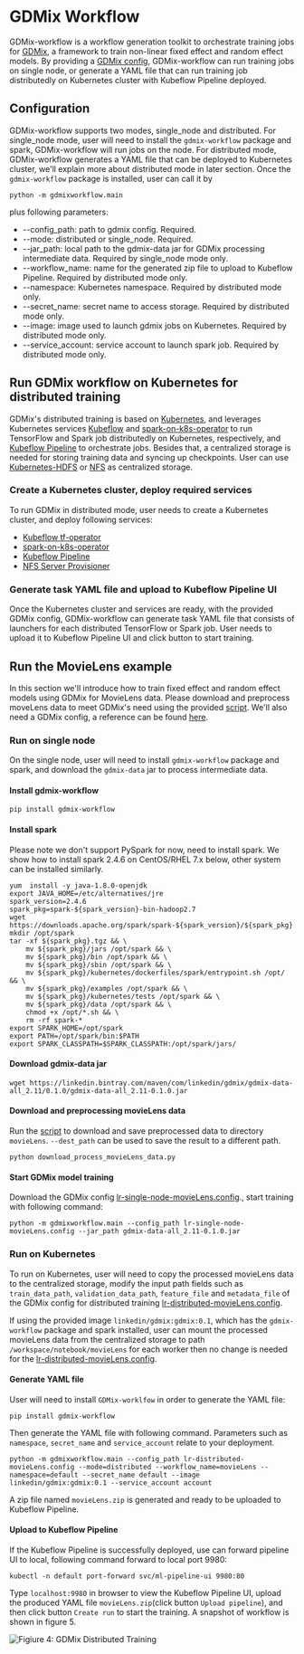 # GDMix Workflow
GDMix-workflow is a workflow generation toolkit to orchestrate training jobs for [GDMix](https://github.com/linkedin), a framework to train non-linear fixed effect and random effect models. By providing a [GDMix config](https://github.com/linkedin/gdmix/blob/master/gdmix-workflow/gdmix_config.md), GDMix-workflow can run training jobs on single node, or generate a YAML file that can run training job distributedly on Kubernetes cluster with Kubeflow Pipeline deployed. 

## Configuration
GDMix-workflow supports two modes, single_node and distributed. For single_node mode, user will need to install the `gdmix-workflow` package and spark, GDMix-workflow will run jobs on the node. For distributed mode, GDMix-workflow generates a YAML file that can be deployed to Kubernetes cluster, we'll explain more about distributed mode in later section.
Once the `gdmix-workflow` package is installed, user can call it by 
```
python -m gdmixworkflow.main
```
plus following parameters:
  - --config_path: path to gdmix config. Required.
  - --mode: distributed or single_node. Required.
  - --jar_path: local path to the gdmix-data jar for GDMix processing intermediate data. Required by single_node mode only.
  - --workflow_name: name for the generated zip file to upload to Kubeflow Pipeline. Required by distributed mode only.
  - --namespace: Kubernetes namespace. Required by distributed mode only.
  - --secret_name: secret name to access storage. Required by distributed mode only.
  - --image: image used to launch gdmix jobs on Kubernetes. Required by distributed mode only.
  - --service_account: service account to launch spark job. Required by distributed mode only.

## Run GDMix workflow on Kubernetes for distributed training
GDMix's distributed training is based on [Kubernetes](https://kubernetes.io/docs/home/), and leverages Kubernetes services [Kubeflow](https://www.kubeflow.org/docs/started/getting-started/) and [spark-on-k8s-operator](https://github.com/GoogleCloudPlatform/spark-on-k8s-operator) to run TensorFlow and Spark job distributedly on Kubernetes, respectively, and [Kubeflow Pipeline](https://www.kubeflow.org/docs/pipelines/overview/pipelines-overview/) to orchestrate jobs. Besides that, a centralized storage is needed for storing training data and syncing up checkpoints. User can use
[Kubernetes-HDFS](https://github.com/apache-spark-on-k8s/kubernetes-HDFS/tree/master/charts) or [NFS](https://www.kubeflow.org/docs/other-guides/kubeflow-on-multinode-cluster/#background-on-kubernetes-storage) as centralized storage.

### Create a Kubernetes cluster, deploy required services
To run GDMix in distributed mode, user needs to create a Kubernetes cluster, and deploy following services:

- [Kubeflow tf-operator](https://www.kubeflow.org/docs/components/training/tftraining/#deploy-kubeflow)
- [spark-on-k8s-operator](https://github.com/GoogleCloudPlatform/spark-on-k8s-operator#installation)
- [Kubeflow Pipeline](https://www.kubeflow.org/docs/pipelines/installation/overview/)
- [NFS Server Provisioner](https://github.com/helm/charts/tree/master/stable/nfs-server-provisioner)

### Generate task YAML file and upload to Kubeflow Pipeline UI
Once the Kubernetes cluster and services are ready, with the provided GDMix config, GDMix-workflow can generate task YAML file that consists of launchers for each distributed TensorFlow or Spark job. User needs to upload it to Kubeflow Pipeline UI and click button to start training.

## Run the MovieLens example
In this section we'll introduce how to train fixed effect and random effect models using GDMix for MovieLens data. 
Please download and preprocess moveLens data to meet GDMix's need using the provided [script](https://github.com/linkedin/gdmix/blob/master/scripts/download_process_movieLens_data.py). We'll also need a GDMix config, a reference can be found [here](https://github.com/linkedin/gdmix/blob/master/gdmix-workflow/test/resources/lr-single-node-movieLens.config).

### Run on single node
On the single node, user will need to install `gdmix-workflow` package and spark, and download the `gdmix-data` jar to process intermediate data. 

#### Install gdmix-workflow
```
pip install gdmix-workflow
```

#### Install spark
Please note we don't support PySpark for now, need to install spark. We show
how to install spark 2.4.6 on CentOS/RHEL 7.x below, other system can be
installed similarly.
```
yum  install -y java-1.8.0-openjdk
export JAVA_HOME=/etc/alternatives/jre
spark_version=2.4.6
spark_pkg=spark-${spark_version}-bin-hadoop2.7
wget https://downloads.apache.org/spark/spark-${spark_version}/${spark_pkg}.tgz
mkdir /opt/spark
tar -xf ${spark_pkg}.tgz && \
    mv ${spark_pkg}/jars /opt/spark && \
    mv ${spark_pkg}/bin /opt/spark && \
    mv ${spark_pkg}/sbin /opt/spark && \
    mv ${spark_pkg}/kubernetes/dockerfiles/spark/entrypoint.sh /opt/ && \
    mv ${spark_pkg}/examples /opt/spark && \
    mv ${spark_pkg}/kubernetes/tests /opt/spark && \
    mv ${spark_pkg}/data /opt/spark && \
    chmod +x /opt/*.sh && \
    rm -rf spark-*
export SPARK_HOME=/opt/spark
export PATH=/opt/spark/bin:$PATH
export SPARK_CLASSPATH=$SPARK_CLASSPATH:/opt/spark/jars/
```

#### Download gdmix-data jar
```
wget https://linkedin.bintray.com/maven/com/linkedin/gdmix/gdmix-data-all_2.11/0.1.0/gdmix-data-all_2.11-0.1.0.jar

```

#### Download and preprocessing movieLens data
Run the [script](https://github.com/linkedin/gdmix/blob/master/scripts/download_process_movieLens_data.py) to download and save preprocessed data to directory `movieLens`. `--dest_path` can be used to save the result to a different path. 
```
python download_process_movieLens_data.py
```

#### Start GDMix model training
Download the GDMix config [lr-single-node-movieLens.config](https://github.com/linkedin/gdmix/blob/master/gdmix-workflow/test/resources/lr-single-node-movieLens.config)., start training with following command:
```
python -m gdmixworkflow.main --config_path lr-single-node-movieLens.config --jar_path gdmix-data-all_2.11-0.1.0.jar
``` 

### Run on Kubernetes
To run on Kubernetes, user will need to copy the processed movieLens data to the centralized storage, modify the input path fields such as `train_data_path`,  `validation_data_path`, `feature_file` and `metadata_file` of the GDMix config for distributed training [lr-distributed-movieLens.config](https://github.com/linkedin/gdmix/blob/master/gdmix-workflow/test/resources/lr-distributed-movieLens.config). 

If using the provided image `linkedin/gdmix:gdmix:0.1`, which has the `gdmix-workflow` package and spark installed, user can mount the processed movieLens data from the centralized storage to path `/workspace/notebook/movieLens` for each worker then no change is needed for the [lr-distributed-movieLens.config](https://github.com/linkedin/gdmix/blob/master/gdmix-workflow/test/resources/lr-distributed-movieLens.config).


#### Generate YAML file
User will need to install `GDMix-worklfow` in order to generate the YAML file:
```
pip install gdmix-workflow
```
Then generate the YAML file with following command. Parameters such as `namespace`, `secret_name` and `service_account` relate to your deployment.
```
python -m gdmixworkflow.main --config_path lr-distributed-movieLens.config --mode=distributed --workflow_name=movieLens --namespace=default --secret_name default --image linkedin/gdmix:gdmix:0.1 --service_account account
```
A zip file named `movieLens.zip` is generated and ready to be uploaded to Kubeflow Pipeline.

#### Upload to Kubeflow Pipeline 
If the Kubeflow Pipeline is successfully deployed, use can forward pipeline UI to local, following command forward to local port 9980:
```
kubectl -n default port-forward svc/ml-pipeline-ui 9980:80
```
Type `localhost:9980` in browser to view the Kubeflow Pipeline UI, upload the produced YAML file `movieLens.zip`(click button `Upload pipeline`), and then click button `Create run` to start the training. 
A snapshot of workflow is shown in figure 5.

![Figiure 4: GDMix Distributed Training](https://github.com/linkedin/gdmix/blob/master/figures/gdmix-distributed.png)

